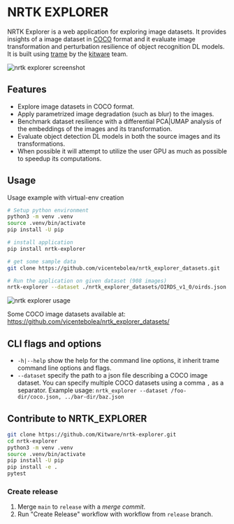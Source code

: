 NRTK EXPLORER
=============

NRTK Explorer is a web application for exploring image datasets. It provides
insights of a image dataset in [COCO][3] format and it evaluate image
transformation and perturbation resilience of object recognition DL models. It
is built using [trame][1] by the [kitware][2] team.

![nrtk explorer screenshot](https://github.com/user-attachments/assets/85c95836-3490-40ec-813d-e6841c540d51)


Features
--------

- Explore image datasets in COCO format.
- Apply parametrized image degradation (such as blur) to the images.
- Benchmark dataset resilience with a differential PCA|UMAP analysis of the
  embeddings of the images and its transformation.
- Evaluate object detection DL models in both the source images and its
  transformations.
- When possible it will attempt to utilize the user GPU as much as possible to
  speedup its computations.

Usage
----------

Usage example with virtual-env creation

```bash
# Setup python environment
python3 -m venv .venv
source .venv/bin/activate
pip install -U pip

# install application
pip install nrtk-explorer

# get some sample data
git clone https://github.com/vicentebolea/nrtk_explorer_datasets.git

# Run the application on given dataset (908 images)
nrtk-explorer --dataset ./nrtk_explorer_datasets/OIRDS_v1_0/oirds.json
```

![nrtk explorer usage](https://github.com/user-attachments/assets/86a61485-471c-4b94-872e-943cb9da52a1)

Some COCO image datasets available at: https://github.com/vicentebolea/nrtk_explorer_datasets/

CLI flags and options
---------------------

- `-h|--help` show the help for the command line options, it inherit trame
  command line options and flags.
- `--dataset` specify the path to a json file describing a COCO
  image dataset. You can specify multiple COCO datasets using a comma `,` as a
  separator. Example usage: `nrtk_explorer --dataset /foo-dir/coco.json, ../bar-dir/baz.json`

Contribute to NRTK_EXPLORER
---------------------------

```bash
git clone https://github.com/Kitware/nrtk-explorer.git
cd nrtk-explorer
python3 -m venv .venv
source .venv/bin/activate
pip install -U pip
pip install -e .
pytest
```

[1]: https://trame.readthedocs.io/en/latest/
[2]: https://www.kitware.com/
[3]: https://cocodataset.org/

### Create release
1. Merge `main` to `release` with a *merge commit*.
2. Run "Create Release" workflow with workflow from `release` branch.
